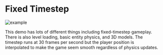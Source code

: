# Fixed Timestep
![example](example.gif)

This demo has lots of different things including fixed-timestep gameplay.
There is also level loading, basic entity physics, and 3D models. The
timestep runs at 30 frames per second but the player position is interpolated
to make the game seem smooth regardless of physics updates.